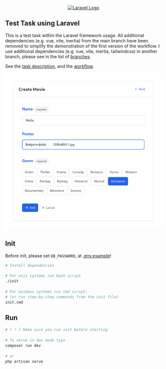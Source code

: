 <p align="center"><a href="https://laravel.com" target="_blank"><img src="https://raw.githubusercontent.com/laravel/art/master/logo-lockup/5%20SVG/2%20CMYK/1%20Full%20Color/laravel-logolockup-cmyk-red.svg" width="400" alt="Laravel Logo"></a></p>

## Test Task using Laravel

This is a test task within the Laravel framework usage.
All additional dependencies (e.g. vue, vite, inertia) from the main branch have been removed to simplify the demonstration of the first version of the workflow. I use additional dependencies (e.g. vue, vite, inertia, tailwindcss) in another branch, please see in the list of [branches](https://github.com/yukal/test_task/branches).

See the [task description](_workflow/task-en.md), and the [workflow](_workflow).

![Laravel app within Vue, Inertia, Tailwind - a test task](/_workflow/07-create-movie.png)

## Init

Before init, please set `DB_PASSWORD`, at [.env.example](.env.example)!

```bash
# Install dependencies

# For unix systems run bash script
./init

# For windows systems run cmd script:
# (or run step-by-step commands from the init file)
init.cmd
```

## Run

```bash
# ( ! ) Make sure you run init before starting

# To serve in dev mode type
composer run dev

# or
php artisan serve
```

